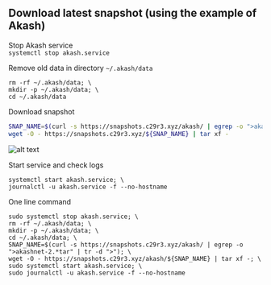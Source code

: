 ## Download latest snapshot (using the example of Akash)  
Stop Akash service  
`systemctl stop akash.service`  

Remove old data in directory `~/.akash/data`  
```
rm -rf ~/.akash/data; \
mkdir -p ~/.akash/data; \
cd ~/.akash/data
```

Download snapshot  
```bash
SNAP_NAME=$(curl -s https://snapshots.c29r3.xyz/akash/ | egrep -o ">akashnet-2.*tar" | tr -d ">"); \
wget -O - https://snapshots.c29r3.xyz/${SNAP_NAME} | tar xf -
```
![alt text](https://github.com/c29r3/cosmos-snapshots/blob/main/2021-01-20_14-19.png?raw=true)

Start service and check logs  
```
systemctl start akash.service; \
journalctl -u akash.service -f --no-hostname
```

One line command  
```
sudo systemctl stop akash.service; \
rm -rf ~/.akash/data; \
mkdir -p ~/.akash/data; \
cd ~/.akash/data; \
SNAP_NAME=$(curl -s https://snapshots.c29r3.xyz/akash/ | egrep -o ">akashnet-2.*tar" | tr -d ">"); \
wget -O - https://snapshots.c29r3.xyz/akash/${SNAP_NAME} | tar xf -; \
sudo systemctl start akash.service; \
sudo journalctl -u akash.service -f --no-hostname
```
